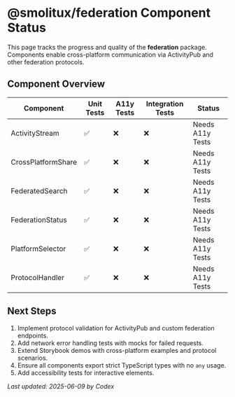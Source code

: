 # @smolitux/federation Component Status

This page tracks the progress and quality of the **federation** package. Components enable cross-platform communication via ActivityPub and other federation protocols.

## Component Overview

| Component | Unit Tests | A11y Tests | Integration Tests | Status |
|-----------|-----------|-----------|------------------|-------|
| ActivityStream | ✅ | ❌ | ❌ | Needs A11y Tests |
| CrossPlatformShare | ✅ | ❌ | ❌ | Needs A11y Tests |
| FederatedSearch | ✅ | ❌ | ❌ | Needs A11y Tests |
| FederationStatus | ✅ | ❌ | ❌ | Needs A11y Tests |
| PlatformSelector | ✅ | ❌ | ❌ | Needs A11y Tests |
| ProtocolHandler | ✅ | ❌ | ❌ | Needs A11y Tests |

## Next Steps

1. Implement protocol validation for ActivityPub and custom federation endpoints.
2. Add network error handling tests with mocks for failed requests.
3. Extend Storybook demos with cross-platform examples and protocol scenarios.
4. Ensure all components export strict TypeScript types with no `any` usage.
5. Add accessibility tests for interactive elements.

_Last updated: 2025-06-09 by Codex_
